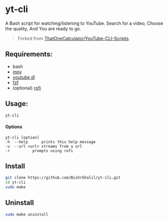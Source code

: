 # yt-cli
A Bash script for watching/listening to YouTube.
Search for a video, Choose the quality, And You are ready to go.

> Forked from [ThatOneCalculator/YouTube-CLI-Scripts](https://github.com/ThatOneCalculator/YouTube-CLI-Scripts).

## Requirements:
- bash
- [mpv](https://github.com/mpv-player/mpv)
- [youtube dl](https://github.com/ytdl-org/youtube-dl)
- [fzf](https://github.com/junegunn/fzf)
- (optional) [rofi](https://github.com/davatorium/rofi)

## Usage:
```bash
yt-cli
```
#### Options
```
yt-cli [option]
-h	--help		prints this help message
-u	--url <url>	streams from a url
-r 			prompts using rofi
```

## Install

```bash
git clone https://github.com/BishrGhalil/yt-cli.git
cd yt-cli
sudo make
```

## Uninstall
```bash
sudo make uninstall
```
